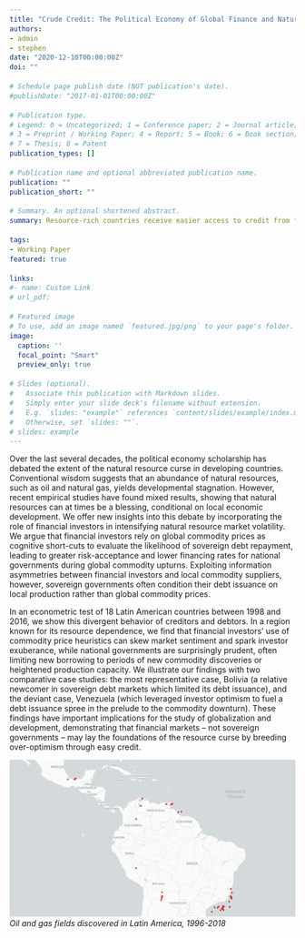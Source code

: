 ```yaml
---
title: "Crude Credit: The Political Economy of Global Finance and Natural Resource Wealth in Latin America"
authors:
- admin
- stephen
date: "2020-12-10T00:00:00Z"
doi: ""

# Schedule page publish date (NOT publication's date).
#publishDate: "2017-01-01T00:00:00Z"

# Publication type.
# Legend: 0 = Uncategorized; 1 = Conference paper; 2 = Journal article;
# 3 = Preprint / Working Paper; 4 = Report; 5 = Book; 6 = Book section;
# 7 = Thesis; 8 = Patent
publication_types: []

# Publication name and optional abbreviated publication name.
publication: ""
publication_short: ""

# Summary. An optional shortened abstract.
summary: Resource-rich countries receive easier access to credit from financial markets.

tags:
- Working Paper
featured: true

links:
#- name: Custom Link
# url_pdf: 

# Featured image
# To use, add an image named `featured.jpg/png` to your page's folder. 
image:
  caption: ''
  focal_point: "Smart"
  preview_only: true

# Slides (optional).
#   Associate this publication with Markdown slides.
#   Simply enter your slide deck's filename without extension.
#   E.g. `slides: "example"` references `content/slides/example/index.md`.
#   Otherwise, set `slides: ""`.
# slides: example
---
```


Over the last several decades, the political economy scholarship has debated the extent of the natural resource curse in developing countries. Conventional wisdom suggests that an abundance of natural resources, such as oil and natural gas, yields developmental stagnation. However, recent empirical studies have found mixed results, showing that natural resources can at times be a blessing, conditional on local economic development. We offer new insights into this debate by incorporating the role of financial investors in intensifying natural resource market volatility. We argue that financial investors rely on global commodity prices as cognitive short-cuts to evaluate the likelihood of sovereign debt repayment, leading to greater risk-acceptance and lower financing rates for
national governments during global commodity upturns. Exploiting information asymmetries between financial investors and local commodity suppliers, however, sovereign governments often condition their debt issuance on local production rather than global commodity prices.

In an econometric test of 18 Latin American countries between 1998 and 2016, we show this divergent behavior of creditors and debtors. In a region known for its resource dependence, we find that financial investors’ use of commodity price heuristics can skew market sentiment and spark investor exuberance, while national governments are surprisingly prudent, often limiting new borrowing to periods of new commodity discoveries or heightened production capacity. We illustrate our findings with two comparative case studies: the most representative case, Bolivia (a relative newcomer in sovereign debt markets which limited its debt issuance), and the deviant case, Venezuela (which leveraged investor optimism to fuel a debt issuance spree in the prelude to the commodity downturn). These findings have important implications for the study of globalization and development, demonstrating that financial markets – not sovereign governments – may lay the foundations of the resource curse by breeding over-optimism through easy credit.

![Oil and gas fields discovered in Latin America, 1996-2018](featured.png)
*Oil and gas fields discovered in Latin America, 1996-2018*
